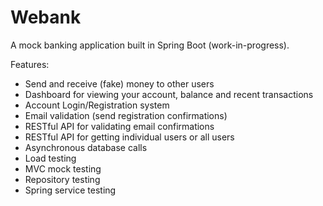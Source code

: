 # Webank
A mock banking application built in Spring Boot (work-in-progress).

Features:
- Send and receive (fake) money to other users
- Dashboard for viewing your account, balance and recent transactions
- Account Login/Registration system
- Email validation (send registration confirmations)
- RESTful API for validating email confirmations
- RESTful API for getting individual users or all users
- Asynchronous database calls
- Load testing
- MVC mock testing
- Repository testing
- Spring service testing
